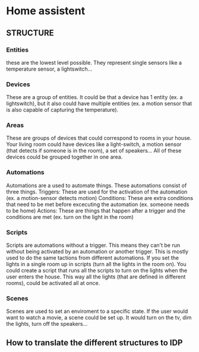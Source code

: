 # Home assistent
## STRUCTURE
### Entities
these are the lowest level possible. They represent single sensors like a temperature sensor, a lightswitch…
### Devices
These are a group of entities. It could be that a device has 1 entity (ex. a lightswitch), but it also could have multiple entities (ex. a motion sensor that is also capable of capturing the temperature).
### Areas
These are groups of devices that could correspond to rooms in your house. Your living room could have devices like a light-switch, a motion sensor (that detects if someone is in the room), a set of speakers… All of these devices could be grouped together in one area.
### Automations
Automations are a used to automate things. These automations consist of three things.
	Triggers:
    	These are used for the activation of the automation (ex. a motion-sensor detects motion)
    Conditions:
    	These are extra conditions that need to be met before excecuting the automation (ex. someone needs to be home)
    Actions:
    	These are things that happen after a trigger and the conditions are met (ex. turn on the light in the room)
### Scripts
Scripts are automations without a trigger. This means they can't be run without being activated by an automation or another trigger. This is mostly used to do the same tactions from different automations. If you set the lights in a single room up in scripts (turn all the lights in the room on). You could create a script that runs all the scripts to turn on the lights when the user enters the house. This way all the lights (that are defined in different rooms), could be activated all at once.
### Scenes
Scenes are used to set an enviroment to a specific state. If the user would want to watch a movie, a scene could be set up. It would turn on the tv, dim the lights, turn off the speakers…
## How to translate the different structures to IDP
